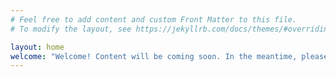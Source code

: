 ```yaml
---
# Feel free to add content and custom Front Matter to this file.
# To modify the layout, see https://jekyllrb.com/docs/themes/#overriding-theme-defaults

layout: home
welcome: "Welcome! Content will be coming soon. In the meantime, please visit About for more info."
---
```

